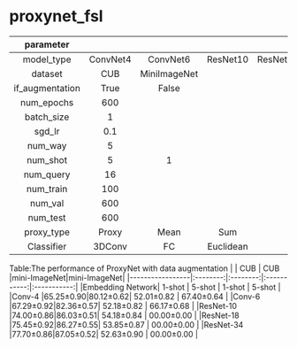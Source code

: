 # proxynet_fsl

|parameter        |          |             |             |             |             |
|:---------------:|:--------:|:-----------:|:-----------:|:-----------:|:-----------:|
|model_type       |ConvNet4  |ConvNet6     |   ResNet10  |   ResNet18  |   ResNet34  |
|dataset          |CUB       |MiniImageNet |             |             |             |
|if_augmentation  |True      |False        |             |             |             |
|num_epochs       |600       |             |             |             |             |
|batch_size       |1         |             |             |             |             |
|sgd_lr           |0.1       |             |             |             |             |
|num_way          |5         |             |             |             |             |
|num_shot         |5         |1            |             |             |             |
|num_query        |16        |             |             |             |             |
|num_train        |100       |             |             |             |             |
|num_val          |600       |             |             |             |             |
|num_test         |600       |             |             |             |             |
|proxy_type       |Proxy     |Mean         |     Sum     |             |             |
|Classifier       |3DConv    |FC           |  Euclidean  |             |             |

Table:The performance of ProxyNet with data augmentation
|                 |    CUB   |    CUB   |mini-ImageNet|mini-ImageNet|
|-----------------|:--------:|:--------:|:-----------:|:-----------:|
|Embedding Network|  1-shot  |  5-shot  |    1-shot   |    5-shot   |
|Conv-4           |65.25±0.90|80.12±0.62|  52.01±0.82 |  67.40±0.64 |
|Conv-6           |67.29±0.92|82.36±0.57|  52.18±0.82 |  66.17±0.68 |
|ResNet-10        |74.00±0.86|86.03±0.51|  54.18±0.84 |  00.00±0.00 |
|ResNet-18        |75.45±0.92|86.27±0.55|  53.85±0.87 |  00.00±0.00 |
|ResNet-34        |77.70±0.86|87.05±0.52|  52.63±0.90 |  00.00±0.00 |
